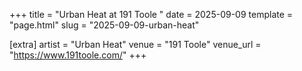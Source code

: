 +++
title = "Urban Heat at 191 Toole "
date = 2025-09-09
template = "page.html"
slug = "2025-09-09-urban-heat"

[extra]
artist = "Urban Heat"
venue = "191 Toole"
venue_url = "https://www.191toole.com/"
+++
